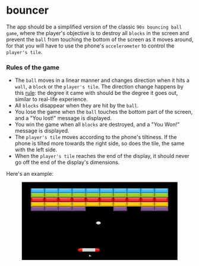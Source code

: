 # bouncer

The app should be a simplified version of the classic `90s bouncing ball game`, where the player's objective is to destroy all `blocks` in the screen and prevent the `ball` from touching the bottom of the screen as it moves around, for that you will have to use the phone's `accelerometer` to control the `player's tile`.

### Rules of the game

- The `ball` moves in a linear manner and changes direction when it hits a `wall`, a `block` or the `player's tile`. The direction change happens by this [rule](https://www.toppr.com/ask/en-af/question/1865186/): the degree it came with should be the degree it goes out, similar to real-life experience.
- All `blocks` disappear when they are hit by the `ball`.
- You lose the game when the `ball` touches the bottom part of the screen, and a "You lost!" message is displayed.
- You win the game when all `blocks` are destroyed, and a "You Won!" message is displayed.
- The `player's tile` moves according to the phone's tiltiness. If the phone is tilted more towards the right side, so does the tile, the same with the left side.
- When the `player's tile` reaches the end of the display, it should never go off the end of the display's dimensions.

Here's an example:

<center>
<img src="./resources/bouncer.01.jpg?raw=true" style = "width: 420px !important; height: 210px !important;"/>
</center>

